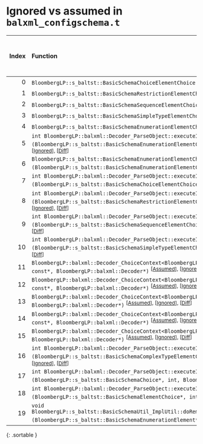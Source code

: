# Ignored vs assumed in `balxml_configschema.t`

<script src="../sorttable.js"></script>

|   Index | Function                                                                                                                                                                                                                                                                                                              |   Difference in number of lines |   Function size difference in bytes |   Number of lines in assumed build | Number of bytes in assumed build   |   Number of lines in ignored build | Number of bytes in ignored build   |
|--------:|:----------------------------------------------------------------------------------------------------------------------------------------------------------------------------------------------------------------------------------------------------------------------------------------------------------------------|--------------------------------:|------------------------------------:|-----------------------------------:|:-----------------------------------|-----------------------------------:|:-----------------------------------|
|       0 | `BloombergLP::s_baltst::BasicSchemaChoiceElementChoice::selectionName() const` <sup>\[[Assumed](0.assume.s)\], \[[Ignored](0.none.s)\], \[[Diff](0.diff.html)\]                                                                                                                                                       |                               3 |                                   0 |                                 32 | 4,410,544                          |                                 32 | 4,410,768                          |
|       1 | `BloombergLP::s_baltst::BasicSchemaRestrictionElementChoice::selectionName() const` <sup>\[[Assumed](1.assume.s)\], \[[Ignored](1.none.s)\], \[[Diff](1.diff.html)\]                                                                                                                                                  |                               3 |                                   0 |                                 32 | 4,396,352                          |                                 32 | 4,396,592                          |
|       2 | `BloombergLP::s_baltst::BasicSchemaSequenceElementChoice::selectionName() const` <sup>\[[Assumed](2.assume.s)\], \[[Ignored](2.none.s)\], \[[Diff](2.diff.html)\]                                                                                                                                                     |                               3 |                                   0 |                                 32 | 4,433,376                          |                                 32 | 4,433,600                          |
|       3 | `BloombergLP::s_baltst::BasicSchemaSimpleTypeElementChoice::selectionName() const` <sup>\[[Assumed](3.assume.s)\], \[[Ignored](3.none.s)\], \[[Diff](3.diff.html)\]                                                                                                                                                   |                               3 |                                   0 |                                 32 | 4,401,552                          |                                 32 | 4,401,776                          |
|       4 | `BloombergLP::s_baltst::BasicSchemaEnumerationElementChoice::selectionName() const` <sup>\[[Assumed](4.assume.s)\], \[[Ignored](4.none.s)\], \[[Diff](4.diff.html)\]                                                                                                                                                  |                               1 |                                   0 |                                 32 | 4,391,504                          |                                 32 | 4,391,744                          |
|       5 | `int BloombergLP::balxml::Decoder_ParseObject::executeImp<BloombergLP::s_baltst::BasicSchemaEnumerationElementChoice>(BloombergLP::s_baltst::BasicSchemaEnumerationElementChoice*, int, BloombergLP::bdlat_TypeCategory::Choice)` <sup>\[[Assumed](5.assume.s)\], \[[Ignored](5.none.s)\], \[[Diff](5.diff.html)\]    |                               1 |                                   0 |                                704 | 4,271,056                          |                                704 | 4,271,184                          |
|       6 | `BloombergLP::s_baltst::BasicSchemaEnumerationElementChoice::operator=(BloombergLP::s_baltst::BasicSchemaEnumerationElementChoice const&)` <sup>\[[Assumed](6.assume.s)\], \[[Ignored](6.none.s)\], \[[Diff](6.diff.html)\]                                                                                           |                              -1 |                                   0 |                                176 | 4,390,208                          |                                176 | 4,390,448                          |
|       7 | `int BloombergLP::balxml::Decoder_ParseObject::executeImp<BloombergLP::s_baltst::BasicSchemaChoiceElementChoice>(BloombergLP::s_baltst::BasicSchemaChoiceElementChoice*, int, BloombergLP::bdlat_TypeCategory::Choice)` <sup>\[[Assumed](7.assume.s)\], \[[Ignored](7.none.s)\], \[[Diff](7.diff.html)\]              |                              -1 |                                   0 |                                736 | 4,312,624                          |                                736 | 4,312,832                          |
|       8 | `int BloombergLP::balxml::Decoder_ParseObject::executeImp<BloombergLP::s_baltst::BasicSchemaRestrictionElementChoice>(BloombergLP::s_baltst::BasicSchemaRestrictionElementChoice*, int, BloombergLP::bdlat_TypeCategory::Choice)` <sup>\[[Assumed](8.assume.s)\], \[[Ignored](8.none.s)\], \[[Diff](8.diff.html)\]    |                              -1 |                                   0 |                                736 | 4,268,592                          |                                736 | 4,268,720                          |
|       9 | `int BloombergLP::balxml::Decoder_ParseObject::executeImp<BloombergLP::s_baltst::BasicSchemaSequenceElementChoice>(BloombergLP::s_baltst::BasicSchemaSequenceElementChoice*, int, BloombergLP::bdlat_TypeCategory::Choice)` <sup>\[[Assumed](9.assume.s)\], \[[Ignored](9.none.s)\], \[[Diff](9.diff.html)\]          |                              -1 |                                   0 |                                736 | 4,293,984                          |                                736 | 4,294,160                          |
|      10 | `int BloombergLP::balxml::Decoder_ParseObject::executeImp<BloombergLP::s_baltst::BasicSchemaSimpleTypeElementChoice>(BloombergLP::s_baltst::BasicSchemaSimpleTypeElementChoice*, int, BloombergLP::bdlat_TypeCategory::Choice)` <sup>\[[Assumed](10.assume.s)\], \[[Ignored](10.none.s)\], \[[Diff](10.diff.html)\]   |                              -1 |                                   0 |                                736 | 4,266,176                          |                                736 | 4,266,304                          |
|      11 | `BloombergLP::balxml::Decoder_ChoiceContext<BloombergLP::s_baltst::BasicSchemaRestrictionElementChoice>::parseSubElement(char const*, BloombergLP::balxml::Decoder*)` <sup>\[[Assumed](11.assume.s)\], \[[Ignored](11.none.s)\], \[[Diff](11.diff.html)\]                                                             |                              -1 |                                 -16 |                                816 | 4,278,560                          |                                832 | 4,278,688                          |
|      12 | `BloombergLP::balxml::Decoder_ChoiceContext<BloombergLP::s_baltst::BasicSchemaSimpleTypeElementChoice>::parseSubElement(char const*, BloombergLP::balxml::Decoder*)` <sup>\[[Assumed](12.assume.s)\], \[[Ignored](12.none.s)\], \[[Diff](12.diff.html)\]                                                              |                              -1 |                                 -16 |                                816 | 4,284,496                          |                                832 | 4,284,640                          |
|      13 | `BloombergLP::balxml::Decoder_ChoiceContext<BloombergLP::s_baltst::BasicSchemaChoice>::parseSubElement(char const*, BloombergLP::balxml::Decoder*)` <sup>\[[Assumed](13.assume.s)\], \[[Ignored](13.none.s)\], \[[Diff](13.diff.html)\]                                                                               |                              -2 |                                 -16 |                                848 | 4,325,888                          |                                864 | 4,326,112                          |
|      14 | `BloombergLP::balxml::Decoder_ChoiceContext<BloombergLP::s_baltst::BasicSchemaComplexTypeElementChoice>::parseSubElement(char const*, BloombergLP::balxml::Decoder*)` <sup>\[[Assumed](14.assume.s)\], \[[Ignored](14.none.s)\], \[[Diff](14.diff.html)\]                                                             |                              -2 |                                 -16 |                                848 | 4,319,904                          |                                864 | 4,320,112                          |
|      15 | `BloombergLP::balxml::Decoder_ChoiceContext<BloombergLP::s_baltst::BasicSchemaElementChoice>::parseSubElement(char const*, BloombergLP::balxml::Decoder*)` <sup>\[[Assumed](15.assume.s)\], \[[Ignored](15.none.s)\], \[[Diff](15.diff.html)\]                                                                        |                              -2 |                                 -16 |                                848 | 4,298,288                          |                                864 | 4,298,480                          |
|      16 | `int BloombergLP::balxml::Decoder_ParseObject::executeImp<BloombergLP::s_baltst::BasicSchemaComplexTypeElementChoice>(BloombergLP::s_baltst::BasicSchemaComplexTypeElementChoice*, int, BloombergLP::bdlat_TypeCategory::Choice)` <sup>\[[Assumed](16.assume.s)\], \[[Ignored](16.none.s)\], \[[Diff](16.diff.html)\] |                              -2 |                                 -16 |                                768 | 4,291,520                          |                                784 | 4,291,680                          |
|      17 | `int BloombergLP::balxml::Decoder_ParseObject::executeImp<BloombergLP::s_baltst::BasicSchemaChoice>(BloombergLP::s_baltst::BasicSchemaChoice*, int, BloombergLP::bdlat_TypeCategory::Choice)` <sup>\[[Assumed](17.assume.s)\], \[[Ignored](17.none.s)\], \[[Diff](17.diff.html)\]                                     |                              -3 |                                 -16 |                                768 | 4,262,384                          |                                784 | 4,262,496                          |
|      18 | `int BloombergLP::balxml::Decoder_ParseObject::executeImp<BloombergLP::s_baltst::BasicSchemaElementChoice>(BloombergLP::s_baltst::BasicSchemaElementChoice*, int, BloombergLP::bdlat_TypeCategory::Choice)` <sup>\[[Assumed](18.assume.s)\], \[[Ignored](18.none.s)\], \[[Diff](18.diff.html)\]                       |                              -3 |                                 -16 |                                768 | 4,296,656                          |                                784 | 4,296,832                          |
|      19 | `void BloombergLP::s_baltst::BasicSchemaUtil_ImplUtil::doRemoveAnnotations<BloombergLP::s_baltst::BasicSchemaEnumerationElement>(BloombergLP::s_baltst::BasicSchemaEnumerationElement*)` <sup>\[[Assumed](19.assume.s)\], \[[Ignored](19.none.s)\], \[[Diff](19.diff.html)\]                                          |                              -8 |                                 -32 |                                192 | 4,252,256                          |                                224 | 4,252,336                          |
{: .sortable }
